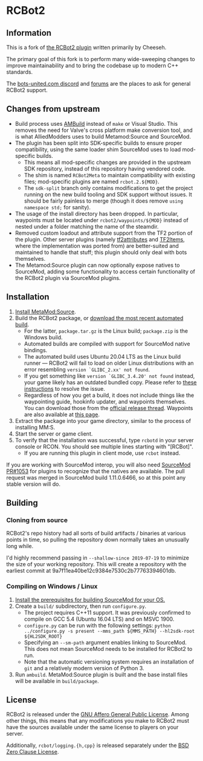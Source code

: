 # RCBot2

## Information

This is a fork of [the RCBot2 plugin][rcbot2] written primarily by Cheeseh.

The primary goal of this fork is to perform many wide-sweeping changes to improve
maintainability and to bring the codebase up to modern C++ standards.

The [bots-united.com discord][] and [forums][bots-united forums] are the places to ask for
general RCBot2 support.

[rcbot2]: http://rcbot.bots-united.com/
[bots-united.com discord]: https://discord.gg/BbxR5wY
[bots-united forums]: http://rcbot.bots-united.com/forums/index.php?showforum=18

## Changes from upstream

- Build process uses [AMBuild][] instead of `make` or Visual Studio.  This removes the need for
Valve's cross platform make conversion tool, and is what AlliedModders uses to build
Metamod:Source and SourceMod.
- The plugin has been split into SDK-specific builds to ensure proper compatibility, using the
same loader shim SourceMod uses to load mod-specific builds.
	- This means all mod-specific changes are provided in the upstream SDK repository, instead
	of this repository having vendored code.
	- The shim is named `RCBot2Meta` to maintain compatibility with existing files; mod-specific
	plugins are named `rcbot.2.${MOD}`.
	- The `sdk-split` branch only contains modifications to get the project running on the
	new build tooling and SDK support without issues.  It should be fairly painless to merge
	(though it does remove `using namespace std;` for sanity).
- The usage of the install directory has been dropped.  In particular, waypoints must be located
under `rcbot2/waypoints/${MOD}` instead of nested under a folder matching the name of the
steamdir.
- Removed custom loadout and attribute support from the TF2 portion of the plugin. Other server
plugins (namely [tf2attributes][] and [TF2Items][], where the implementation was ported from)
are better-suited and maintained to handle that stuff; this plugin should only deal with bots
themselves.
- The Metamod:Source plugin can now optionally expose natives to SourceMod, adding some
functionality to access certain functionality of the RCBot2 plugin via SourceMod plugins.

[AMBuild]: https://wiki.alliedmods.net/AMBuild
[tf2attributes]: https://github.com/FlaminSarge/tf2attributes
[TF2Items]: https://github.com/asherkin/TF2Items

## Installation

1. [Install MetaMod:Source][].
2. Build the RCBot2 package, or [download the most recent automated build][autobuild].
    - For the latter, `package.tar.gz` is the Linux build; `package.zip` is the Windows build.
    - Automated builds are compiled with support for SourceMod native bindings.
    - The automated build uses Ubuntu 20.04 LTS as the Linux build runner &mdash; RCBot2 will
    fail to load on older Linux distributions with an error resembling
    `` version `GLIBC_2.xx' not found ``.
    - If you get something like `` version `GLIBC_3.4.20' not found `` instead, your game likely
    has an outdated bundled copy.  Please refer to [these instructions][bundled-glibc] to
    resolve the issue.
    - Regardless of how you get a build, it does not include things like the waypointing guide,
    hookinfo updater, and waypoints themselves.  You can download those from the
    [official release thread][].  Waypoints are also available at [this page][waypoints].
3. Extract the package into your game directory, similar to the process of installing MM:S.
4. Start the server or game client.
5. To verify that the installation was successful, type `rcbotd` in your server console or RCON.
You should see multiple lines starting with "[RCBot]".
    - If you are running this plugin in client mode, use `rcbot` instead.

If you are working with SourceMod interop, you will also need [SourceMod PR#1053][pr] for
plugins to recognize that the natives are available.  The pull request was merged in SourceMod
build 1.11.0.6466, so at this point any stable version will do.

[Install MetaMod:Source]: https://wiki.alliedmods.net/Installing_Metamod:Source
[official release thread]: http://rcbot.bots-united.com/forums/index.php?showtopic=1994
[waypoints]: http://rcbot.bots-united.com/waypoints.php
[pr]: https://github.com/alliedmodders/sourcemod/pull/1053
[autobuild]: https://github.com/nosoop/rcbot2/releases
[bundled-glibc]: https://wiki.alliedmods.net/User:Nosoop/Guide/Game_Server_Configuration#Linux_extension_failing_to_load_on_outdated_GLIBCXX_.2A_version

## Building

### Cloning from source

RCBot2's repo history had all sorts of build artifacts / binaries at various points in time, so
pulling the repository down normally takes an unusually long while.

I'd highly recommend passing in `--shallow-since 2019-07-19` to minimize the size of your
working repository.  This will create a repository with the earliest commit at
9a7f11ea40be12c9384e7530c2b77763394601db.

### Compiling on Windows / Linux

1. [Install the prerequisites for building SourceMod for your OS.][Building SourceMod]
2. Create a `build/` subdirectory, then run `configure.py`.
	- The project requires C++11 support.  It was previously confirmed to compile on
	GCC 5.4 (Ubuntu 16.04 LTS) and on MSVC 1900.
	- `configure.py` can be run with the following settings:
	`python ../configure.py -s present --mms_path ${MMS_PATH} --hl2sdk-root ${HL2SDK_ROOT}`
	- Specifying an `--sm-path` argument enables linking to SourceMod.  This does not mean
	SourceMod needs to be installed for RCBot2 to run.
	- Note that the automatic versioning system requires an installation of `git` and a
	relatively modern version of Python 3.
3. Run `ambuild`.  MetaMod:Source plugin is built and the base install files will be available
in `build/package`.

[Building SourceMod]: https://wiki.alliedmods.net/Building_SourceMod

## License

RCBot2 is released under the [GNU Affero General Public License][].  Among other things, this
means that any modifications you make to RCBot2 must have the sources available under the same
license to players on your server.

Additionally, `rcbot/logging.{h,cpp}` is released separately under the
[BSD Zero Clause License][].

[GNU Affero General Public License]: https://spdx.org/licenses/AGPL-3.0-only.html
[BSD Zero Clause License]: https://spdx.org/licenses/0BSD.html
